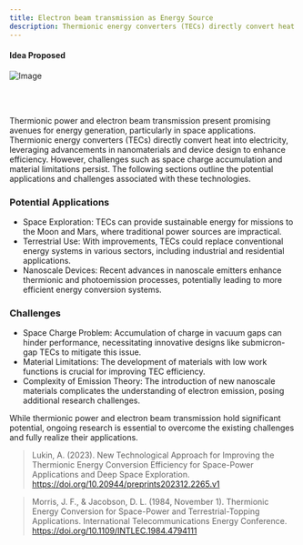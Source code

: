 ```yaml
---
title: Electron beam transmission as Energy Source
description: Thermionic energy converters (TECs) directly convert heat into electricity
---
```



#### Idea Proposed
![Image](https://github.com/user-attachments/assets/770471d5-1030-405e-b215-0b1fa40b12dd)

<br>
<br>

Thermionic power and electron beam transmission present promising avenues for energy generation, particularly in space applications. Thermionic energy converters (TECs) directly convert heat into electricity, leveraging advancements in nanomaterials and device design to enhance efficiency. However, challenges such as space charge accumulation and material limitations persist. The following sections outline the potential applications and challenges associated with these technologies.

### Potential Applications

- Space Exploration: TECs can provide sustainable energy for missions to the Moon and Mars, where traditional power sources are impractical.
- Terrestrial Use: With improvements, TECs could replace conventional energy systems in various sectors, including industrial and residential applications.
- Nanoscale Devices: Recent advances in nanoscale emitters enhance thermionic and photoemission processes, potentially leading to more efficient energy conversion systems.

### Challenges

- Space Charge Problem: Accumulation of charge in vacuum gaps can hinder performance, necessitating innovative designs like submicron-gap TECs to mitigate this issue.
- Material Limitations: The development of materials with low work functions is crucial for improving TEC efficiency.
- Complexity of Emission Theory: The introduction of new nanoscale materials complicates the understanding of electron emission, posing additional research challenges.

While thermionic power and electron beam transmission hold significant potential, ongoing research is essential to overcome the existing challenges and fully realize their applications.

> Lukin, A. (2023). New Technological Approach for Improving the Thermionic Energy Conversion Efficiency for Space-Power Applications and Deep Space Exploration. https://doi.org/10.20944/preprints202312.2265.v1

> Morris, J. F., & Jacobson, D. L. (1984, November 1). Thermionic Energy Conversion for Space-Power and Terrestrial-Topping Applications. International Telecommunications Energy Conference. https://doi.org/10.1109/INTLEC.1984.4794111